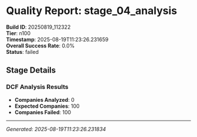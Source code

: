 # Quality Report: stage_04_analysis

**Build ID**: 20250819_112322  
**Tier**: n100  
**Timestamp**: 2025-08-19T11:23:26.231659  
**Overall Success Rate**: 0.0%  
**Status**: failed

## Stage Details

### DCF Analysis Results

- **Companies Analyzed**: 0
- **Expected Companies**: 100
- **Companies Failed**: 100

---
*Generated: 2025-08-19T11:23:26.231834*
